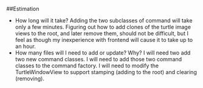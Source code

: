 ##Estimation
* How long will it take?
Adding the two subclasses of command will take only a few minutes. Figuring out how to add clones of the turtle image views to the root, and later remove them, should not be difficult, but I feel as though my inexperience with frontend will cause it to take up to an hour.
* How many files will I need to add or update? Why?
 I will need two add two new command classes. I will need to add those two command classes to the command factory. I will need to modify the TurtleWindowView to support stamping (adding to the root) and clearing (removing). 